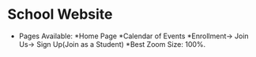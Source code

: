 # School Website
* Pages Available: 
    *Home Page
    *Calendar of Events
    *Enrollment-> Join Us-> Sign Up(Join as a Student)
*Best Zoom Size: 100%.
